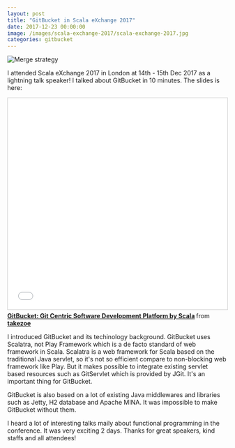 ```yaml
---
layout: post
title: "GitBucket in Scala eXchange 2017"
date: 2017-12-23 00:00:00
image: /images/scala-exchange-2017/scala-exchange-2017.jpg
categories: gitbucket
---
```


![Merge strategy]({{site.baseurl}}/images/scala-exchange-2017/scala-exchange-2017.jpg)

I attended Scala eXchange 2017 in London at 14th - 15th Dec 2017 as a lightning talk speaker! I talked about GitBucket in 10 minutes. The slides is here:

<iframe src="//www.slideshare.net/slideshow/embed_code/key/FZHnaiKyPHpOX3" width="595" height="485" frameborder="0" marginwidth="0" marginheight="0" scrolling="no" style="border:1px solid #CCC; border-width:1px; margin-bottom:5px; max-width: 100%;" allowfullscreen> </iframe> <div style="margin-bottom:5px"> <strong> <a href="//www.slideshare.net/takezoe/gitbucket-git-centric-software-development-platform-by-scala" title="GitBucket: Git Centric Software Development Platform by Scala" target="_blank">GitBucket: Git Centric Software Development Platform by Scala</a> </strong> from <strong><a href="https://www.slideshare.net/takezoe" target="_blank">takezoe</a></strong> </div>

I introduced GitBucket and its techinology background. GitBucket uses Scalatra, not Play Framework which is a de facto standard of web framework in Scala. Scalatra is a web framework for Scala based on the traditional Java servlet, so it's not so efficient compare to non-blocking web framework like Play. But it makes possible to integrate existing servlet based resources such as GitServlet which is provided by JGit. It's an important thing for GitBucket.

GitBucket is also based on a lot of existing Java middlewares and libraries such as Jetty, H2 database and Apache MINA. It was impossible to make GitBucket without them.

I heard a lot of interesting talks maily about functional programming in the conference. It was very exciting 2 days. Thanks for great speakers, kind staffs and all attendees!